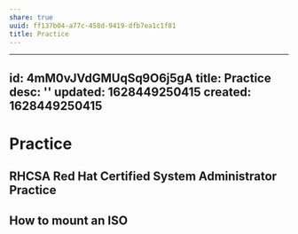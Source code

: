 ```yaml
---
share: true
uuid: ff137b04-a77c-458d-9419-dfb7ea1c1f81
title: Practice
---
```

---
id: 4mM0vJVdGMUqSq9O6j5gA
title: Practice
desc: ''
updated: 1628449250415
created: 1628449250415
---
# Practice
RHCSA Red Hat Certified System Administrator Practice
-----------------------------------------------------

How to mount an ISO
-------------------